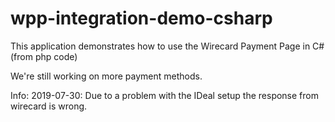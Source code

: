 # wpp-integration-demo-csharp
This application demonstrates how to use the Wirecard Payment Page in C# (from php code)

We're still working on more payment methods.

Info:
2019-07-30:
Due to a problem with the IDeal setup the response from wirecard is wrong.
